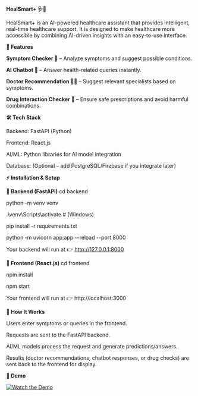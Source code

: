 **HealSmart+ 🩺🤖**

HealSmart+ is an AI-powered healthcare assistant that provides intelligent, real-time healthcare support.
It is designed to make healthcare more accessible by combining AI-driven insights with an easy-to-use interface.


**🚀 Features**

**Symptom Checker 🧾** – Analyze symptoms and suggest possible conditions.

**AI Chatbot 💬** – Answer health-related queries instantly.

**Doctor Recommendation 👨‍⚕️** – Suggest relevant specialists based on symptoms.

**Drug Interaction Checker 💊** – Ensure safe prescriptions and avoid harmful combinations.


**🛠 Tech Stack**

Backend: FastAPI (Python)

Frontend: React.js

AI/ML: Python libraries for AI model integration

Database: (Optional – add PostgreSQL/Firebase if you integrate later)

**⚡ Installation & Setup**

**🔹 Backend (FastAPI)**
cd backend

python -m venv venv

.\venv\Scripts\activate   # (Windows)

pip install -r requirements.txt

python -m uvicorn app:app --reload --port 8000

Your backend will run at 👉 http://127.0.0.1:8000

**🔹 Frontend (React.js)**
cd frontend

npm install

npm start

Your frontend will run at 👉 http://localhost:3000


**🎯 How It Works**

Users enter symptoms or queries in the frontend.

Requests are sent to the FastAPI backend.

AI/ML models process the request and generate predictions/answers.

Results (doctor recommendations, chatbot responses, or drug checks) are sent back to the frontend for display.


**📸 Demo**

[![Watch the Demo](https://img.shields.io/badge/Watch-Demo-blue)](https://github.com/manju79960/HealSmart/releases/download/v1.0.0/HealSmart+.mp4)

